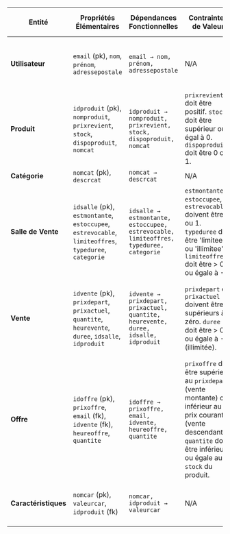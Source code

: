 | **Entité**          | **Propriétés Élémentaires**                                                                                                                                              | **Dépendances Fonctionnelles**                                                                                                   | **Contraintes de Valeur**                                                                                                                                                                | **Contraintes de Multiplicité**                                                                                                               | **Contraintes Contextuelles**                                                                                                                                                                   | **Forme Normale (FN)** |
|---------------------|--------------------------------------------------------------------------------------------------------------------------------------------------------------------------|-------------------------------------------------------------------------------------------------------------------------------|--------------------------------------------------------------------------------------------------------------------------------------------------------------------------------------------|---------------------------------------------------------------------------------------------------------------------------------------------------|-----------------------------------------------------------------------------------------------------------------------------------------------------------------------------------------------|-------------------------|
| **Utilisateur**     | `email` (pk), `nom`, `prénom`, `adressepostale`                                                                                                                          | `email → nom, prénom, adressepostale`                                                                                        | N/A                                                                                                                                                                                        | Un utilisateur peut faire plusieurs offres (1:N).                                                                                               | N/A                                                                                                                                                                                           | 3NF                     |
| **Produit**         | `idproduit` (pk), `nomproduit`, `prixrevient`, `stock`, `dispoproduit`, `nomcat`                                                                                         | `idproduit → nomproduit, prixrevient, stock, dispoproduit, nomcat`                                                            | `prixrevient` doit être positif. `stock` doit être supérieur ou égal à 0. `dispoproduit` doit être 0 ou 1.                                                                                | N/A                                                                                                                                                 | Les caractéristiques spécifiques des produits sont représentées sous forme de paires (`nomcaractéristique`, `valeurcaractéristique`).                                                | 3NF                     |
| **Catégorie**       | `nomcat` (pk), `descrcat`                                                                                                                                                | `nomcat → descrcat`                                                                                                           | N/A                                                                                                                                                                                        | N/A                                                                                                                                                 | N/A                                                                                                                                                                                           | 3NF                     |
| **Salle de Vente**  | `idsalle` (pk), `estmontante`, `estoccupee`, `estrevocable`, `limiteoffres`, `typeduree`, `categorie`                                                                     | `idsalle → estmontante, estoccupee, estrevocable, limiteoffres, typeduree, categorie`                                         | `estmontante`, `estoccupee`, et `estrevocable` doivent être 0 ou 1. `typeduree` doit être 'limitee' ou 'illimitee'. `limiteoffres` doit être > 0 ou égale à -1.                           | Une salle de vente peut contenir plusieurs ventes (1:N).                                                                                         | Une salle ne propose que des produits d'une même catégorie et un seul type d'offre (montante ou descendante).                                                                          | 3NF                     |
| **Vente**           | `idvente` (pk), `prixdepart`, `prixactuel`, `quantite`, `heurevente`, `duree`, `idsalle`, `idproduit`                                                                    | `idvente → prixdepart, prixactuel, quantite, heurevente, duree, idsalle, idproduit`                                           | `prixdepart` et `prixactuel` doivent être supérieurs à zéro. `duree` doit être > 0 ou égale à -1 (illimitée).                                                                              | Une vente peut recevoir plusieurs offres (0:N).                                                                                                 | Les ventes peuvent être montantes (offres croissantes) ou descendantes (prix diminue régulièrement). Une vente peut être révocable ou non. Limitation des offres à une par utilisateur. | 3NF                     |
| **Offre**           | `idoffre` (pk), `prixoffre`, `email` (fk), `idvente` (fk), `heureoffre`, `quantite`                                                                                      | `idoffre → prixoffre, email, idvente, heureoffre, quantite`                                                                    | `prixoffre` doit être supérieur au `prixdepart` (vente montante) ou inférieur au prix courant (vente descendante). `quantite` doit être inférieure ou égale au `stock` du produit.          | Une vente peut avoir plusieurs offres d'un même ou de différents utilisateurs (0:N).                                                             | Une offre peut concerner un sous-lot d'un produit. Dans une vente descendante, la première offre valide remporte le lot.                                                               | 3NF                     |
| **Caractéristiques** | `nomcar` (pk), `valeurcar`, `idproduit` (fk)                                                                                                                            | `nomcar, idproduit → valeurcar`                                                                                               | N/A                                                                                                                                                                                        | N/A                                                                                                                                                 | Chaque produit peut avoir plusieurs caractéristiques décrites par des paires (`nomcar`, `valeurcar`).                                                                                  | 3NF                     |
